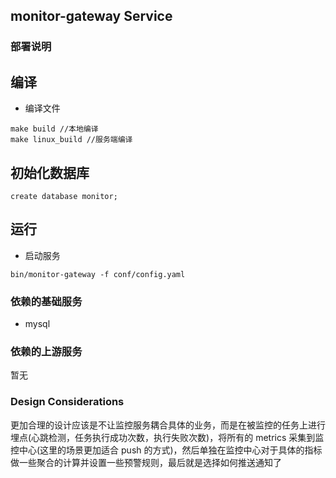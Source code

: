 ## monitor-gateway Service


### 部署说明

## 编译

- 编译文件
```
make build //本地编译
make linux_build //服务端编译
```

## 初始化数据库
```
create database monitor;
```

## 运行
- 启动服务
```
bin/monitor-gateway -f conf/config.yaml
```

### 依赖的基础服务
- mysql

### 依赖的上游服务
暂无

### Design Considerations
更加合理的设计应该是不让监控服务耦合具体的业务，而是在被监控的任务上进行埋点(心跳检测，任务执行成功次数，执行失败次数)，将所有的 metrics 采集到监控中心(这里的场景更加适合 push 的方式)，然后单独在监控中心对于具体的指标做一些聚合的计算并设置一些预警规则，最后就是选择如何推送通知了
